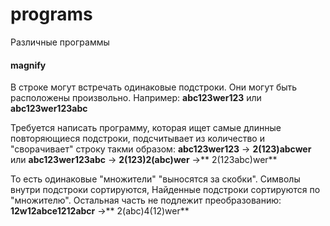 # programs
Различные программы
#### magnify
 В строке могут встречать одинаковые подстроки. Они могут быть расположены произвольно. Например: **abc123wer123** или **abc123wer123abc**

  Требуется написать программу, которая ищет самые длинные повторяющиеся подстроки, подсчитывает из количество и "сворачивает" строку такми образом:
**abc123wer123** -> **2(123)abcwer**
или
**abc123wer123abc** -> **2(123)2(abc)wer** ->** 2(123abc)wer**

То есть одинаковые "множители" "выносятся за скобки". Символы внутри подстроки сортируются, Найденные подстроки сортируются по "множителю". Остальная часть не подлежит преобразованию:
**12w12abce1212abcr** ->** 2(abc)4(12)wer**
